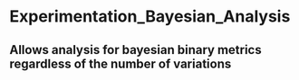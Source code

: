 # Experimentation_Bayesian_Analysis
## Allows analysis for bayesian binary metrics regardless of the number of variations

